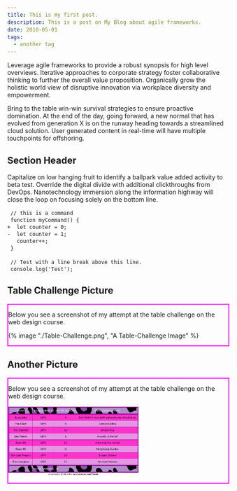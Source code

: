 ```yaml
---
title: This is my first post.
description: This is a post on My Blog about agile frameworks.
date: 2018-05-01
tags:
  - another tag
---
```

<style>
    .container-2{
    width: 100%;
    margin:0 auto;
    border: 2px solid magenta
}
</style>

Leverage agile frameworks to provide a robust synopsis for high level overviews. Iterative approaches to corporate strategy foster collaborative thinking to further the overall value proposition. Organically grow the holistic world view of disruptive innovation via workplace diversity and empowerment.

Bring to the table win-win survival strategies to ensure proactive domination. At the end of the day, going forward, a new normal that has evolved from generation X is on the runway heading towards a streamlined cloud solution. User generated content in real-time will have multiple touchpoints for offshoring.

## Section Header

Capitalize on low hanging fruit to identify a ballpark value added activity to beta test. Override the digital divide with additional clickthroughs from DevOps. Nanotechnology immersion along the information highway will close the loop on focusing solely on the bottom line.

```diff-js
 // this is a command
 function myCommand() {
+  let counter = 0;
-  let counter = 1;
   counter++;
 }

 // Test with a line break above this line.
 console.log('Test');
```
## Table Challenge Picture

<section class= "container-2">

<p> Below you see a screenshot of my attempt at the table challenge on the web design course.</p>

{% image "./Table-Challenge.png", "A Table-Challenge Image" %}

</section>

## Another Picture

<section class = "container-2">

<p> Below you see a screenshot of my attempt at the table challenge on the web design course.</p>

<img src="./Table-Challenge.png" alt="Picture of my table" width="300px" />

</section>
